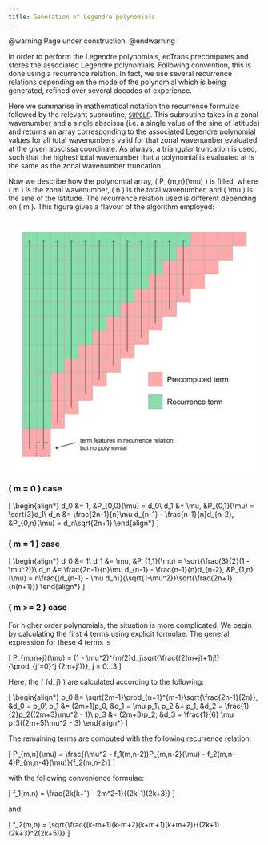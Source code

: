 ```yaml
---
title: Generation of Legendre polynomials
---
```


@warning
Page under construction.
@endwarning

In order to perform the Legendre polynomials, ecTrans precomputes and stores the associated Legendre
polynomials. Following convention, this is done using a recurrence relation. In fact, we use several
recurrence relations depending on the mode of the polynomial which is being generated, refined over
several decades of experience.

Here we summarise in mathematical notation the recurrence formulae followed by the relevant
subroutine, [`SUPOLF`](https://sites.ecmwf.int/docs/ectrans/sourcefile/supolf_mod.f90.html). This
subroutine takes in a zonal wavenumber and a single abscissa (i.e. a single value of the sine of
latitude) and returns an array corresponding to the associated Legendre polynomial values for all
total wavenumbers valid for that zonal wavenumber evaluated at the given abscissa coordinate. As
always, a triangular truncation is used, such that the highest total wavenumber that a polynomial is
evaluated at is the same as the zonal wavenumber truncation.

Now we describe how the polynomial array, \( P_{m,n}(\mu) \) is filled, where \( m \) is the zonal
wavenumber, \( n \) is the total wavenumber, and \( \mu \) is the sine of the latitude. The
recurrence relation used is different depending on \( m \). This figure gives a flavour of the
algorithm employed:

![A representation of the algorithm used to compute the Legendre polynomials](../img/legendre_polynomials_algorithm.png)



### \( m = 0 \) case

\[
\begin{align*}
d_0 &= 1, &P_{0,0}(\mu) = d_0\\
d_1 &= \mu, &P_{0,1}(\mu) = \sqrt{3}d_1\\
d_n &= \frac{2n-1}{n}\mu d_{n-1} - \frac{n-1}{n}d_{n-2}, &P_{0,n}(\mu) = d_n\sqrt{2n+1}
\end{align*}
\]

### \( m = 1 \) case

\[
\begin{align*}
d_0 &= 1\\
d_1 &= \mu, &P_{1,1}(\mu) = \sqrt{\frac{3}{2}(1 - \mu^2)}\\
d_n &= \frac{2n-1}{n}\mu d_{n-1} - \frac{n-1}{n}d_{n-2}, &P_{1,n}(\mu) = n\frac{(d_{n-1} - \mu d_n)}{\sqrt{1-\mu^2}}\sqrt{\frac{2n+1}{n(n+1)}}
\end{align*}
\]

### \( m >= 2 \) case

For higher order polynomials, the situation is more complicated. We begin by calculating the first
4 terms using explicit formulae. The general expression for these 4 terms is

\[
P_{m,m+j}(\mu) = (1 - \mu^2)^{m/2}d_j\sqrt{\frac{(2(m+j)+1)j!}{\prod_{j'=0}^j (2m+j')}}, j = 0...3
\]

Here, the \( {d_j} \) are calculated according to the following:

\[
\begin{align*}
p_0 &= \sqrt{2m-1}\prod_{n=1}^{m-1}\sqrt{\frac{2n-1}{2n}}, &d_0 = p_0\\
p_1 &= (2m+1)p_0, &d_1 = \mu p_1\\
p_2 &= p_1, &d_2 = \frac{1}{2}p_2((2m+3)\mu^2 - 1)\\
p_3 &= (2m+3)p_2, &d_3 = \frac{1}{6} \mu p_3((2m+5)\mu^2 - 3)
\end{align*}
\]

The remaining terms are computed with the following recurrence relation:

\[
P_{m,n}(\mu) = \frac{(\mu^2 - f_1(m,n-2))P_{m,n-2}(\mu) - f_2(m,n-4)P_{m,n-4}(\mu)}{f_2(m,n-2)}
\]

with the following convenience formulae:

\[
f_1(m,n) = \frac{2k(k+1) - 2m^2-1}{(2k-1)(2k+3)}
\]

and

\[
f_2(m,n) = \sqrt{\frac{(k-m+1)(k-m+2)(k+m+1)(k+m+2)}{(2k+1)(2k+3)^2(2k+5)}}
\]